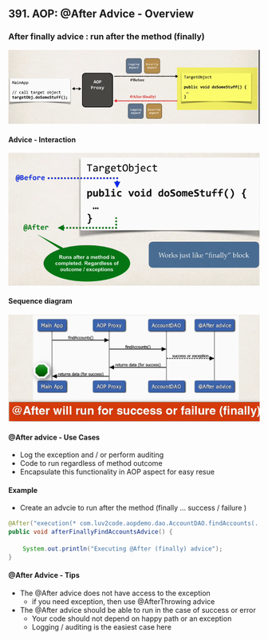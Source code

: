 ## 391. AOP: @After Advice - Overview


### After finally advice : run after the method (finally)

![img.png](img.png)

#### Advice - Interaction 
![img_1.png](img_1.png)

#### Sequence diagram 
![img_2.png](img_2.png)

#### @After advice - Use Cases
* Log the exception and / or perform auditing 
* Code to run regardless of method outcome 
* Encapsulate this functionality in AOP aspect for easy resue 

#### Example 
* Create an advcie to run after the method (finally ... success / failure ) 
```java
@After("execution(* com.luv2code.aopdemo.dao.AccountDAO.findAccounts(..))")
public void afterFinallyFindAccountsAdvice() {

    System.out.println("Executing @After (finally) advice");
}
```

#### @After Advice - Tips 
* The @After advice does not have access to the exception 
  * if you need exception, then use @AfterThrowing advice 
* The @After advice should be able to run in the case of success or error 
  * Your code should not depend on happy path or an exception 
  * Logging / auditing is the easiest case here 

